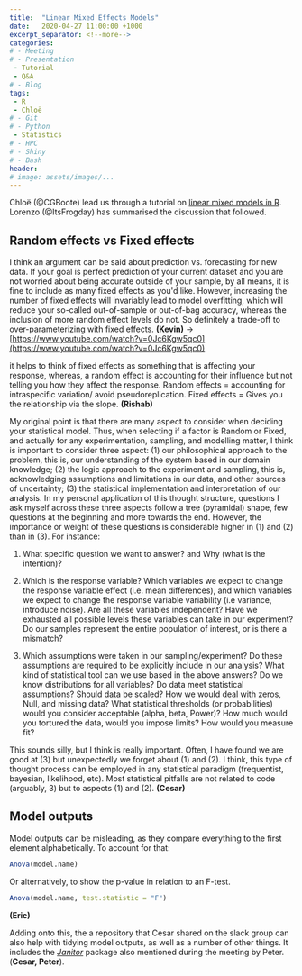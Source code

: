 ```yaml
---
title:  "Linear Mixed Effects Models"
date:   2020-04-27 11:00:00 +1000
excerpt_separator: <!--more-->
categories:
# - Meeting
# - Presentation
 - Tutorial
 - Q&A
# - Blog
tags:
 - R
 - Chloë
# - Git
# - Python
 - Statistics
# - HPC
# - Shiny
# - Bash
header:
# image: assets/images/...
---
```


Chloë (@CGBoote) lead us through a tutorial on [linear mixed models in R](https://ourcodingclub.github.io/tutorials/mixed-models/). Lorenzo (@ItsFrogday) has summarised the discussion that followed.


## Random effects vs Fixed effects

I think an argument can be said about prediction vs. forecasting for new data. If your goal is perfect prediction of your current dataset and you are not worried about being accurate outside of your sample, by all means, it is fine to include as many fixed effects as you'd like. However, increasing the number of fixed effects will invariably lead to model overfitting, which will reduce your so-called out-of-sample or out-of-bag accuracy, whereas the inclusion of more random effect levels do not. So definitely a trade-off to over-parameterizing with fixed effects. **(Kevin)** -> [https://www.youtube.com/watch?v=0Jc6Kgw5qc0](https://www.youtube.com/watch?v=0Jc6Kgw5qc0)
 <!--more-->
it helps to think of fixed effects as something that is affecting your response, whereas, a random effect is accounting for their influence but not telling you how they affect the response. Random effects = accounting for intraspecific variation/ avoid pseudoreplication. Fixed effects = Gives you the relationship via the slope. **(Rishab)**

My original point is that there are many aspect to consider when deciding your statistical model. Thus, when selecting if a factor is Random or Fixed, and actually for any experimentation, sampling, and modelling matter, I think is important to consider three aspect: (1) our philosophical approach to the problem, this is, our understanding of the system based in our domain knowledge; (2) the logic approach to the experiment and sampling, this is, acknowledging assumptions and limitations in our data, and other sources of uncertainty; (3) the statistical implementation and interpretation of our analysis. In my personal application of this thought structure, questions I ask myself across these three aspects follow a tree (pyramidal) shape, few questions at the beginning and more towards the end. However, the importance or weight of these questions is  considerable higher in (1) and (2) than in (3). For instance:

1. What specific question we want to answer? and Why (what is the intention)?

2. Which is the response variable? Which variables we expect to change the response variable effect (i.e. mean differences), and which variables we expect to change the response variable variability (i.e variance, introduce noise). Are all these variables independent? Have we exhausted all possible levels these variables can take in our experiment? Do our samples represent the entire population of interest, or is there a mismatch?

3. Which assumptions were taken in our sampling/experiment? Do these assumptions are required to be explicitly include in our analysis? What kind of statistical tool can we use based in the above answers? Do we know distributions for all variables? Do data meet statistical assumptions? Should data be scaled? How we would deal with zeros, Null, and missing data? What statistical thresholds (or probabilities) would you consider acceptable (alpha, beta, Power)? How much would you tortured the data, would you impose limits? How would you measure fit?

This sounds silly, but I think is really important. Often, I have found we are good at (3) but unexpectedly we forget about (1) and (2). I think, this type of thought process can be employed in any statistical paradigm (frequentist, bayesian, likelihood, etc). Most statistical pitfalls are not related to code (arguably, 3) but to aspects (1) and (2). **(Cesar)**

## Model outputs

Model outputs can be misleading, as they compare everything to the first element alphabetically. To account for that:

```r
Anova(model.name)
```
Or alternatively, to show the p-value in relation to an F-test.
```r
Anova(model.name, test.statistic = "F") 
```
**(Eric)**

Adding onto this, the a repository that Cesar shared on the slack group can also help with tidying model outputs, as well as a number of other things. It includes the [_Janitor_](https://github.com/allisonhorst/stats-illustrations/blob/master/README.md) package also mentioned during the meeting by Peter. (**Cesar, Peter**).
